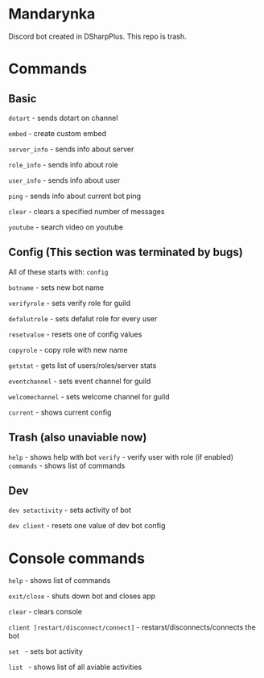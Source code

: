 # Mandarynka
Discord bot created in DSharpPlus. This repo is trash.

# Commands
## Basic 
`dotart` - sends dotart on channel

`embed` - create custom embed

`server_info` - sends info about server

`role_info` - sends info about role

`user_info` - sends info about user

`ping` - sends info about current bot ping

`clear` - clears a specified number of messages

`youtube` - search video on youtube


## Config (This section was terminated by bugs)
All of these starts with: `config `

`botname` - sets new bot name

`verifyrole` - sets verify role for guild

`defalutrole` - sets defalut role for every user

`resetvalue` - resets one of config values

`copyrole` - copy role with new name

`getstat` - gets list of users/roles/server stats

`eventchannel` - sets event channel for guild

`welcomechannel` - sets welcome channel for guild

`current` - shows current config



## Trash (also unaviable now)
`help` - shows help with bot
`verify` - verify user with role (if enabled)
`commands` - shows list of commands

## Dev
`dev setactivity` - sets activity of bot

`dev client` - resets one value of dev bot config

# Console commands
`help` - shows list of commands

`exit/close` - shuts down bot and closes app

`clear` - clears console

`client [restart/disconnect/connect]` - restarst/disconnects/connects the bot

`set ` - sets bot activity

`list ` - shows list of all aviable activities

